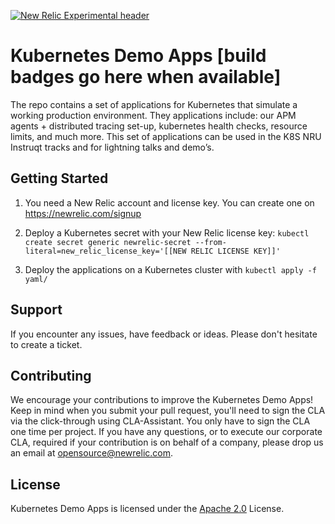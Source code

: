 [![New Relic Experimental header](https://github.com/newrelic/opensource-website/raw/master/src/images/categories/Experimental.png)](https://opensource.newrelic.com/oss-category/#new-relic-experimental)

# Kubernetes Demo Apps [build badges go here when available]

The repo contains a set of applications for Kubernetes that simulate a working production environment. They applications include: our APM agents + distributed tracing set-up, kubernetes health checks, resource limits, and much more. This set of applications can be used in the K8S NRU Instruqt tracks and for lightning talks and demo’s.

## Getting Started

1) You need a New Relic account and license key. You can create one on https://newrelic.com/signup

2) Deploy a Kubernetes secret with your New Relic license key: `kubectl create secret generic newrelic-secret --from-literal=new_relic_license_key='[[NEW RELIC LICENSE KEY]]'`

3) Deploy the applications on a Kubernetes cluster with `kubectl apply -f yaml/`

## Support

If you encounter any issues, have feedback or ideas. Please don't hesitate to create a ticket.

## Contributing
We encourage your contributions to improve the Kubernetes Demo Apps! Keep in mind when you submit your pull request, you'll need to sign the CLA via the click-through using CLA-Assistant. You only have to sign the CLA one time per project.
If you have any questions, or to execute our corporate CLA, required if your contribution is on behalf of a company,  please drop us an email at opensource@newrelic.com.

## License
Kubernetes Demo Apps is licensed under the [Apache 2.0](http://apache.org/licenses/LICENSE-2.0.txt) License.
